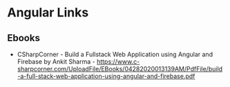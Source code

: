 # Angular Links

## Ebooks

 * CSharpCorner - Build a Fullstack Web Application using Angular and Firebase by Ankit Sharma - https://www.c-sharpcorner.com/UploadFile/EBooks/04282020013139AM/PdfFile/build-a-full-stack-web-application-using-angular-and-firebase.pdf

